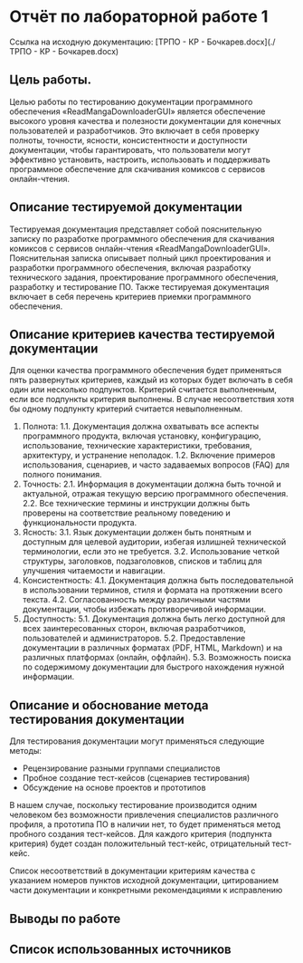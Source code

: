 # Отчёт по лабораторной работе 1

Ссылка на исходную документацию: [ТРПО - КР - Бочкарев.docx](./ТРПО - КР - Бочкарев.docx)

## Цель работы.

Целью работы по тестированию документации программного обеспечения «ReadMangaDownloaderGUI» является обеспечение высокого уровня качества и полезности документации для конечных пользователей и разработчиков. Это включает в себя проверку полноты, точности, ясности, консистентности и доступности документации, чтобы гарантировать, что пользователи могут эффективно установить, настроить, использовать и поддерживать программное обеспечение для скачивания комиксов с сервисов онлайн-чтения.

## Описание тестируемой документации

Тестируемая документация представляет собой пояснительную записку по разработке программного обеспечения для скачивания комиксов с сервисов онлайн-чтения «ReadMangaDownloaderGUI». Пояснительная записка описывает полный цикл проектирования и разработки программного обеспечения, включая разработку технического задания, проектирование программного обеспечения, разработку и тестирование ПО. Также тестируемая документация включает в себя перечень критериев приемки программного обеспечения.

## Описание критериев качества тестируемой документации

Для оценки качества программного обеспечения будет применяться пять развернутых критериев, каждый из которых будет включать в себя один или несколько подпунктов. Критерий считается выполненным, если все подпункты критерия выполнены. В случае несоответствия хотя бы одному подпункту критерий считается невыполненным.
1.	Полнота:
1.1.	Документация должна охватывать все аспекты программного продукта, включая установку, конфигурацию, использование, технические характеристики, требования, архитектуру, и устранение неполадок.
1.2.	Включение примеров использования, сценариев, и часто задаваемых вопросов (FAQ) для полного понимания.
2.	Точность:
2.1.	Информация в документации должна быть точной и актуальной, отражая текущую версию программного обеспечения.
2.2.	Все технические термины и инструкции должны быть проверены на соответствие реальному поведению и функциональности продукта.
3.	Ясность:
3.1.	Язык документации должен быть понятным и доступным для целевой аудитории, избегая излишней технической терминологии, если это не требуется.
3.2.	Использование четкой структуры, заголовков, подзаголовков, списков и таблиц для улучшения читаемости и навигации.
4.	Консистентность:
4.1.	Документация должна быть последовательной в использовании терминов, стиля и формата на протяжении всего текста.
4.2.	Согласованность между различными частями документации, чтобы избежать противоречивой информации.
5.	Доступность:
5.1.	Документация должна быть легко доступной для всех заинтересованных сторон, включая разработчиков, пользователей и администраторов.
5.2.	Предоставление документации в различных форматах (PDF, HTML, Markdown) и на различных платформах (онлайн, оффлайн).
5.3.	Возможность поиска по содержимому документации для быстрого нахождения нужной информации.

## Описание и обоснование метода тестирования документации

Для тестирования документации могут применяться следующие методы:
- Рецензирование разными группами специалистов
- Пробное создание тест-кейсов (сценариев тестирования)
- Обсуждение на основе проектов и прототипов

В нашем случае, поскольку тестирование производится одним человеком без возможности привлечения специалистов различного профиля, а прототипа ПО в наличии нет, то будет применяться метод пробного создания тест-кейсов. Для каждого критерия (подпункта критерия) будет создан положительный тест-кейс, отрицательный тест-кейс.

Список несоответствий в документации критериям качества с указанием номеров пунктов исходной документации, цитированием части документации и конкретными рекомендациями к исправлению

## Выводы по работе

## Список использованных источников
